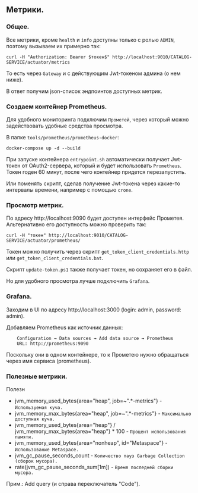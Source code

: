 ## Метрики.

### Общее.

Все метрики, кроме `health` и `info` доступны только с ролью `ADMIN`,
поэтому вызываем их примерно так:
```shell
curl -H "Authorization: Bearer $токен$" http://localhost:9010/CATALOG-SERVICE/actuator/metrics
```
То есть через `Gateway` и с действующим Jwt-токеном админа (о нем ниже).

В ответ получим json-список эндпоинтов доступных метрик.


### Создаем контейнер Prometheus.

Для удобного мониторинга подключим `Прометей`, через который можно задействовать удобные средства просмотра.

В папке `tools/prometheus/prometheus-docker`:

```shell
docker-compose up -d --build
```
При запуске контейнера `entrypoint.sh` автоматически получает Jwt-токен от OAuth2-сервера, 
который и будет использовать `Prometheus`. Токен годен 60 минут, после чего контейнер
придется перезапустить.

Или поменять скрипт, сделав получение Jwt-токена через какие-то интервалы времени, например
с помощью `crone`.


### Просмотр метрик.

По адресу http://localhost:9090 будет доступен интерфейс Прометея. Альтернативно его доступность
можно проверить так:
```shell
curl -H "токен" http://localhost:9010/CATALOG-SERVICE/actuator/prometheus/
```
Токен можно получить через скрипт `get_token_client_credentials.http` или `get_token_client_credentials.bat`.

Скрипт `update-token.ps1` также получает токен, но сохраняет его в файл.

Но для удобного просмотра лучше подключить `Grafana`.


### Grafana.

Заходим в UI по адресу http://localhost:3000 (login: admin, password: admin).

Добавляем Prometheus как источник данных:
```text
    Configuration → Data sources → Add data source → Prometheus
    URL: http://prometheus:9090
```
Поскольку они в одном контейнере, то к Прометею нужно обращаться через имя сервиса (prometheus).

### Полезные метрики.
Полезн
- jvm_memory_used_bytes{area="heap", job=~".*-metrics"} - `Используемая куча.`
- jvm_memory_max_bytes{area="heap", job=~".*-metrics"} - `Максимально доступная куча.`
- jvm_memory_used_bytes{area="heap"} / jvm_memory_max_bytes{area="heap"} * 100 - `Процент использования памяти.`
- jvm_memory_used_bytes{area="nonheap", id="Metaspace"} - `Использование Metaspace.`
- jvm_gc_pause_seconds_count - `Количество пауз Garbage Collection (сборок мусора).`
- rate(jvm_gc_pause_seconds_sum[1m]) - `Время последней сборки мусора.`

Прим.: Add query (и справа переключатель "Code").